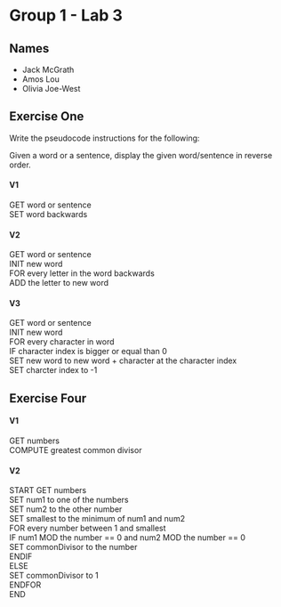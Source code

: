 # Group 1 - Lab 3

## Names

* Jack McGrath
* Amos Lou
* Olivia Joe-West

## Exercise One

Write the pseudocode instructions for the following:

Given a word or a sentence, display the given word/sentence in reverse order.

#### V1
GET word or sentence<br>
SET word backwards

#### V2
GET word or sentence<br>
INIT new word<br>
FOR every letter in the word backwards<br>
   ADD the letter to new word<br>

#### V3
GET word or sentence<br>
INIT new word<br>
FOR every character in word<br>
  IF character index is bigger or equal than 0<br>
    SET new word to new word + character at the character index<br>
    SET charcter index to -1<br>
  
## Exercise Four

#### V1
GET numbers<br>
COMPUTE greatest common divisor<br>

#### V2
START
GET numbers<br>
SET num1 to one of the numbers<br>
SET num2 to the other number<br>
SET smallest to the minimum of num1 and num2<br>
FOR every number between 1 and smallest<br>
  IF num1 MOD the number == 0 and num2 MOD the number == 0<br>
    SET commonDivisor to the number<br>
  ENDIF<br>
  ELSE<br>
    SET commonDivisor to 1<br> 
ENDFOR<br>
END<br>
    
  
